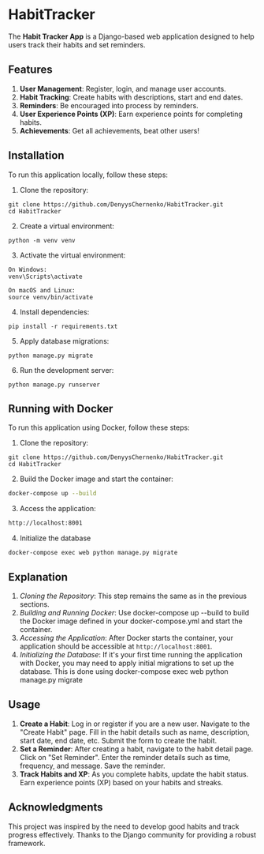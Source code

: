 # HabitTracker

The **Habit Tracker App** is a Django-based web application designed 
to help users track their habits and set reminders.

## Features
1. **User Management**: Register, login, and manage user accounts.
2. **Habit Tracking**: Create habits with descriptions, start and end dates.
3. **Reminders**: Be encouraged into process by reminders.
4. **User Experience Points (XP)**: Earn experience points for completing habits.
5. **Achievements**: Get all achievements, beat other users!

## Installation

To run this application locally, follow these steps:

1. Clone the repository:
```
git clone https://github.com/DenyysChernenko/HabitTracker.git
cd HabitTracker
```
2. Create a virtual environment:
```
python -m venv venv
```
3. Activate the virtual environment:
```
On Windows:
venv\Scripts\activate

On macOS and Linux:
source venv/bin/activate
```
4. Install dependencies:
```
pip install -r requirements.txt
```
5. Apply database migrations:
```
python manage.py migrate
```
6. Run the development server:
```
python manage.py runserver
```

## Running with Docker

To run this application using Docker, follow these steps:

1. Clone the repository:
```
git clone https://github.com/DenyysChernenko/HabitTracker.git
cd HabitTracker
```

2. Build the Docker image and start the container:
```bash
docker-compose up --build
```

3. Access the application:
```bash
http://localhost:8001
```

4. Initialize the database
```
docker-compose exec web python manage.py migrate
```

## Explanation
1. *Cloning the Repository*: This step remains the same as in the previous sections.
2. *Building and Running Docker*: Use docker-compose up --build to build the Docker image defined in your docker-compose.yml and start the container.
3. *Accessing the Application*: After Docker starts the container, your application should be accessible at ```http://localhost:8001```.
4. *Initializing the Database*: If it's your first time running the application with Docker, you may need to apply initial migrations to set up the database. 
This is done using docker-compose exec web python manage.py migrate

## Usage
1. **Create a Habit**:
Log in or register if you are a new user.
Navigate to the "Create Habit" page.
Fill in the habit details such as name, description, start date, end date, etc.
Submit the form to create the habit.
2. **Set a Reminder**:
After creating a habit, navigate to the habit detail page.
Click on "Set Reminder".
Enter the reminder details such as time, frequency, and message.
Save the reminder.
3. **Track Habits and XP**:
As you complete habits, update the habit status.
Earn experience points (XP) based on your habits and streaks.

## Acknowledgments
This project was inspired by the need to develop good habits and track progress effectively.
Thanks to the Django community for providing a robust framework.
